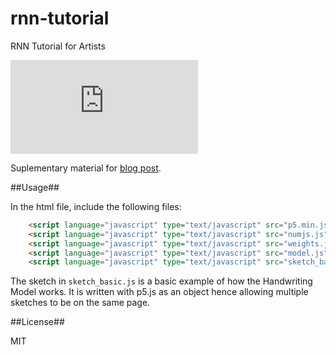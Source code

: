 # rnn-tutorial
RNN Tutorial for Artists

![title_img](https://cdn.rawgit.com/hardmaru/rnn-tutorial/master/sketch_predict_svg.js)

Suplementary material for [blog post](http://blog.otoro.net/2017/01/01/recurrent-neural-network-artist/).

##Usage##

In the html file, include the following files:

```html
	<script language="javascript" type="text/javascript" src="p5.min.js"></script>
	<script language="javascript" type="text/javascript" src="numjs.js"></script>
	<script language="javascript" type="text/javascript" src="weights.js"></script>
	<script language="javascript" type="text/javascript" src="model.js"></script>
	<script language="javascript" type="text/javascript" src="sketch_basic.js"></script>
```

The sketch in `sketch_basic.js` is a basic example of how the Handwriting Model works.  It is written with p5.js as an object hence allowing multiple sketches to be on the same page.

##License##

MIT
